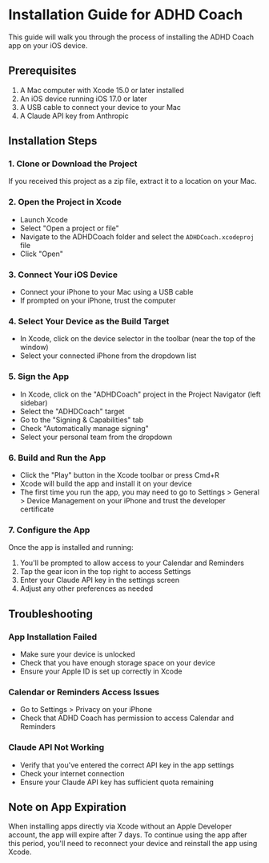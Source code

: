 # Installation Guide for ADHD Coach

This guide will walk you through the process of installing the ADHD Coach app on your iOS device.

## Prerequisites

1. A Mac computer with Xcode 15.0 or later installed
2. An iOS device running iOS 17.0 or later
3. A USB cable to connect your device to your Mac
4. A Claude API key from Anthropic

## Installation Steps

### 1. Clone or Download the Project

If you received this project as a zip file, extract it to a location on your Mac.

### 2. Open the Project in Xcode

- Launch Xcode
- Select "Open a project or file"
- Navigate to the ADHDCoach folder and select the `ADHDCoach.xcodeproj` file
- Click "Open"

### 3. Connect Your iOS Device

- Connect your iPhone to your Mac using a USB cable
- If prompted on your iPhone, trust the computer

### 4. Select Your Device as the Build Target

- In Xcode, click on the device selector in the toolbar (near the top of the window)
- Select your connected iPhone from the dropdown list

### 5. Sign the App

- In Xcode, click on the "ADHDCoach" project in the Project Navigator (left sidebar)
- Select the "ADHDCoach" target
- Go to the "Signing & Capabilities" tab
- Check "Automatically manage signing"
- Select your personal team from the dropdown

### 6. Build and Run the App

- Click the "Play" button in the Xcode toolbar or press Cmd+R
- Xcode will build the app and install it on your device
- The first time you run the app, you may need to go to Settings > General > Device Management on your iPhone and trust the developer certificate

### 7. Configure the App

Once the app is installed and running:

1. You'll be prompted to allow access to your Calendar and Reminders
2. Tap the gear icon in the top right to access Settings
3. Enter your Claude API key in the settings screen
4. Adjust any other preferences as needed

## Troubleshooting

### App Installation Failed

- Make sure your device is unlocked
- Check that you have enough storage space on your device
- Ensure your Apple ID is set up correctly in Xcode

### Calendar or Reminders Access Issues

- Go to Settings > Privacy on your iPhone
- Check that ADHD Coach has permission to access Calendar and Reminders

### Claude API Not Working

- Verify that you've entered the correct API key in the app settings
- Check your internet connection
- Ensure your Claude API key has sufficient quota remaining

## Note on App Expiration

When installing apps directly via Xcode without an Apple Developer account, the app will expire after 7 days. To continue using the app after this period, you'll need to reconnect your device and reinstall the app using Xcode.
